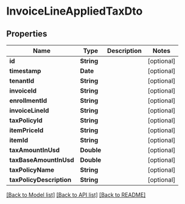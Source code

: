 # InvoiceLineAppliedTaxDto

## Properties
Name | Type | Description | Notes
------------ | ------------- | ------------- | -------------
**id** | **String** |  | [optional] 
**timestamp** | **Date** |  | [optional] 
**tenantId** | **String** |  | [optional] 
**invoiceId** | **String** |  | [optional] 
**enrollmentId** | **String** |  | [optional] 
**invoiceLineId** | **String** |  | [optional] 
**taxPolicyId** | **String** |  | [optional] 
**itemPriceId** | **String** |  | [optional] 
**itemId** | **String** |  | [optional] 
**taxAmountInUsd** | **Double** |  | [optional] 
**taxBaseAmountInUsd** | **Double** |  | [optional] 
**taxPolicyName** | **String** |  | [optional] 
**taxPolicyDescription** | **String** |  | [optional] 

[[Back to Model list]](../README.md#documentation-for-models) [[Back to API list]](../README.md#documentation-for-api-endpoints) [[Back to README]](../README.md)


